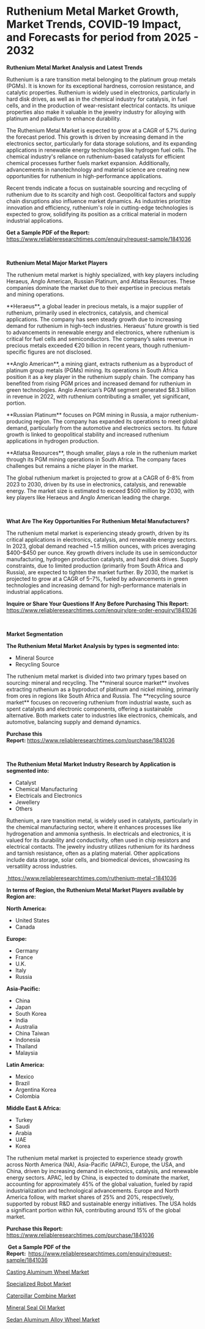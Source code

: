 <p><h1>Ruthenium Metal Market Growth, Market Trends, COVID-19 Impact, and Forecasts for period from 2025 - 2032</h1></p><p><strong>Ruthenium Metal Market Analysis and Latest Trends</strong></p>
<p><p>Ruthenium is a rare transition metal belonging to the platinum group metals (PGMs). It is known for its exceptional hardness, corrosion resistance, and catalytic properties. Ruthenium is widely used in electronics, particularly in hard disk drives, as well as in the chemical industry for catalysis, in fuel cells, and in the production of wear-resistant electrical contacts. Its unique properties also make it valuable in the jewelry industry for alloying with platinum and palladium to enhance durability.</p><p>The Ruthenium Metal Market is expected to grow at a CAGR of 5.7% during the forecast period. This growth is driven by increasing demand in the electronics sector, particularly for data storage solutions, and its expanding applications in renewable energy technologies like hydrogen fuel cells. The chemical industry's reliance on ruthenium-based catalysts for efficient chemical processes further fuels market expansion. Additionally, advancements in nanotechnology and material science are creating new opportunities for ruthenium in high-performance applications.</p><p>Recent trends indicate a focus on sustainable sourcing and recycling of ruthenium due to its scarcity and high cost. Geopolitical factors and supply chain disruptions also influence market dynamics. As industries prioritize innovation and efficiency, ruthenium's role in cutting-edge technologies is expected to grow, solidifying its position as a critical material in modern industrial applications.</p></p>
<p><strong>Get a Sample PDF of the Report:&nbsp;</strong> <a href="https://www.reliableresearchtimes.com/enquiry/request-sample/1841036?utm_campaign=2133&utm_medium=2&utm_source=Github&utm_content=ia&utm_term=30012025&utm_id=ruthenium-metal">https://www.reliableresearchtimes.com/enquiry/request-sample/1841036</a></p>
<p>&nbsp;</p>
<p><strong>Ruthenium Metal Major Market Players</strong></p>
<p><p>The ruthenium metal market is highly specialized, with key players including Heraeus, Anglo American, Russian Platinum, and Atlatsa Resources. These companies dominate the market due to their expertise in precious metals and mining operations.</p><p>**Heraeus**, a global leader in precious metals, is a major supplier of ruthenium, primarily used in electronics, catalysis, and chemical applications. The company has seen steady growth due to increasing demand for ruthenium in high-tech industries. Heraeus’ future growth is tied to advancements in renewable energy and electronics, where ruthenium is critical for fuel cells and semiconductors. The company’s sales revenue in precious metals exceeded €20 billion in recent years, though ruthenium-specific figures are not disclosed.</p><p>**Anglo American**, a mining giant, extracts ruthenium as a byproduct of platinum group metals (PGMs) mining. Its operations in South Africa position it as a key player in the ruthenium supply chain. The company has benefited from rising PGM prices and increased demand for ruthenium in green technologies. Anglo American’s PGM segment generated $8.3 billion in revenue in 2022, with ruthenium contributing a smaller, yet significant, portion.</p><p>**Russian Platinum** focuses on PGM mining in Russia, a major ruthenium-producing region. The company has expanded its operations to meet global demand, particularly from the automotive and electronics sectors. Its future growth is linked to geopolitical stability and increased ruthenium applications in hydrogen production.</p><p>**Atlatsa Resources**, though smaller, plays a role in the ruthenium market through its PGM mining operations in South Africa. The company faces challenges but remains a niche player in the market.</p><p>The global ruthenium market is projected to grow at a CAGR of 6-8% from 2023 to 2030, driven by its use in electronics, catalysis, and renewable energy. The market size is estimated to exceed $500 million by 2030, with key players like Heraeus and Anglo American leading the charge.</p></p>
<p>&nbsp;</p>
<p><strong>What Are The Key Opportunities For Ruthenium Metal Manufacturers?</strong></p>
<p><p>The ruthenium metal market is experiencing steady growth, driven by its critical applications in electronics, catalysis, and renewable energy sectors. In 2023, global demand reached ~1.5 million ounces, with prices averaging $400–$450 per ounce. Key growth drivers include its use in semiconductor manufacturing, hydrogen production catalysts, and hard disk drives. Supply constraints, due to limited production (primarily from South Africa and Russia), are expected to tighten the market further. By 2030, the market is projected to grow at a CAGR of 5–7%, fueled by advancements in green technologies and increasing demand for high-performance materials in industrial applications.</p></p>
<p><strong>Inquire or Share Your Questions If Any Before Purchasing This Report:</strong> <a href="https://www.reliableresearchtimes.com/enquiry/pre-order-enquiry/1841036?utm_campaign=2133&utm_medium=2&utm_source=Github&utm_content=ia&utm_term=30012025&utm_id=ruthenium-metal">https://www.reliableresearchtimes.com/enquiry/pre-order-enquiry/1841036</a></p>
<p>&nbsp;</p>
<p><strong>Market Segmentation</strong></p>
<p><strong>The Ruthenium Metal Market Analysis by types is segmented into:</strong></p>
<p><ul><li>Mineral Source</li><li>Recycling Source</li></ul></p>
<p><p>The ruthenium metal market is divided into two primary types based on sourcing: mineral and recycling. The **mineral source market** involves extracting ruthenium as a byproduct of platinum and nickel mining, primarily from ores in regions like South Africa and Russia. The **recycling source market** focuses on recovering ruthenium from industrial waste, such as spent catalysts and electronic components, offering a sustainable alternative. Both markets cater to industries like electronics, chemicals, and automotive, balancing supply and demand dynamics.</p></p>
<p><strong>Purchase this Report:&nbsp;</strong><a href="https://www.reliableresearchtimes.com/purchase/1841036?utm_campaign=2133&utm_medium=2&utm_source=Github&utm_content=ia&utm_term=30012025&utm_id=ruthenium-metal">https://www.reliableresearchtimes.com/purchase/1841036</a></p>
<p>&nbsp;</p>
<p><strong>The Ruthenium Metal Market Industry Research by Application is segmented into:</strong></p>
<p><ul><li>Catalyst</li><li>Chemical Manufacturing</li><li>Electricals and Electronics</li><li>Jewellery</li><li>Others</li></ul></p>
<p><p>Ruthenium, a rare transition metal, is widely used in catalysts, particularly in the chemical manufacturing sector, where it enhances processes like hydrogenation and ammonia synthesis. In electricals and electronics, it is valued for its durability and conductivity, often used in chip resistors and electrical contacts. The jewelry industry utilizes ruthenium for its hardness and tarnish resistance, often as a plating material. Other applications include data storage, solar cells, and biomedical devices, showcasing its versatility across industries.</p></p>
<p><a href="https://www.reliableresearchtimes.com/ruthenium-metal-r1841036?utm_campaign=2133&utm_medium=2&utm_source=Github&utm_content=ia&utm_term=30012025&utm_id=ruthenium-metal">&nbsp;https://www.reliableresearchtimes.com/ruthenium-metal-r1841036</a></p>
<p><strong>In terms of Region, the Ruthenium Metal Market Players available by Region are:</strong></p>
<p>
    <p> <strong> North America: </strong>
        <ul>
            <li>United States</li>
            <li>Canada</li>
        </ul>
        </p> 
    <p> <strong> Europe: </strong>
        <ul>
            <li>Germany</li>
            <li>France</li>
            <li>U.K.</li>
            <li>Italy</li>
            <li>Russia</li>
        </ul>
        </p> 
    <p> <strong> Asia-Pacific: </strong>
        <ul>
            <li>China</li>
            <li>Japan</li>
            <li>South Korea</li>
            <li>India</li>
            <li>Australia</li>
            <li>China Taiwan</li>
            <li>Indonesia</li>
            <li>Thailand</li>
            <li>Malaysia</li>
        </ul>
        </p> 
    <p> <strong> Latin America: </strong>
        <ul>
            <li>Mexico</li>
            <li>Brazil</li>
            <li>Argentina Korea</li>
            <li>Colombia</li>
        </ul>
        </p> 
    <p> <strong> Middle East & Africa: </strong>
        <ul>
            <li>Turkey</li>
            <li>Saudi</li>
            <li>Arabia</li>
            <li>UAE</li>
            <li>Korea</li>
        </ul>
    </p>
    </p>
<p><p>The ruthenium metal market is projected to experience steady growth across North America (NA), Asia-Pacific (APAC), Europe, the USA, and China, driven by increasing demand in electronics, catalysis, and renewable energy sectors. APAC, led by China, is expected to dominate the market, accounting for approximately 45% of the global valuation, fueled by rapid industrialization and technological advancements. Europe and North America follow, with market shares of 25% and 20%, respectively, supported by robust R&D and sustainable energy initiatives. The USA holds a significant portion within NA, contributing around 15% of the global market.</p></p>
<p><strong>Purchase this Report: </strong><a href="https://www.reliableresearchtimes.com/purchase/1841036?utm_campaign=2133&utm_medium=2&utm_source=Github&utm_content=ia&utm_term=30012025&utm_id=ruthenium-metal">https://www.reliableresearchtimes.com/purchase/1841036</a></p>
<p>&nbsp;<strong>Get a Sample PDF of the Report:&nbsp;&nbsp;</strong><a href="https://www.reliableresearchtimes.com/enquiry/request-sample/1841036?utm_campaign=2133&utm_medium=2&utm_source=Github&utm_content=ia&utm_term=30012025&utm_id=ruthenium-metal">https://www.reliableresearchtimes.com/enquiry/request-sample/1841036</a></p>
<p><strong></strong></p>
<p><p><a href="https://www.linkedin.com/pulse/assessing-competition-casting-aluminum-wheel-market-strengths-haajc?utm_campaign=2133&utm_medium=2&utm_source=Github&utm_content=ia&utm_term=30012025&utm_id=ruthenium-metal">Casting Aluminum Wheel Market</a></p><p><a href="https://www.linkedin.com/pulse/specialized-robot-sector-surge-114-growth-roadmap-2032-keyndex-okhre?utm_campaign=2133&utm_medium=2&utm_source=Github&utm_content=ia&utm_term=30012025&utm_id=ruthenium-metal">Specialized Robot Market</a></p><p><a href="https://www.linkedin.com/pulse/report-covers-caterpillar-combine-market-basisof-value-oz7gc?utm_campaign=2133&utm_medium=2&utm_source=Github&utm_content=ia&utm_term=30012025&utm_id=ruthenium-metal">Caterpillar Combine Market</a></p><p><a href="https://www.linkedin.com/pulse/future-mineral-seal-oil-market-key-growth-drivers-forecasted-cagr-xrsme?utm_campaign=2133&utm_medium=2&utm_source=Github&utm_content=ia&utm_term=30012025&utm_id=ruthenium-metal">Mineral Seal Oil Market</a></p><p><a href="https://www.linkedin.com/pulse/sedan-aluminum-alloy-wheel-market-analysis-report-2025-2032-u5uvf?utm_campaign=2133&utm_medium=2&utm_source=Github&utm_content=ia&utm_term=30012025&utm_id=ruthenium-metal">Sedan Aluminum Alloy Wheel Market</a></p></p>
